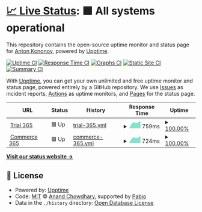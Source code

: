 # [📈 Live Status](https://stgolem.github.io/upp365): <!--live status--> **🟩 All systems operational**

This repository contains the open-source uptime monitor and status page for [Anton Kononov](https://stgolem.github.io/upp365), powered by [Upptime](https://github.com/upptime/upptime).

[![Uptime CI](https://github.com/stgolem/upp365/workflows/Uptime%20CI/badge.svg)](https://github.com/stgolem/upp365/actions?query=workflow%3A%22Uptime+CI%22)
[![Response Time CI](https://github.com/stgolem/upp365/workflows/Response%20Time%20CI/badge.svg)](https://github.com/stgolem/upp365/actions?query=workflow%3A%22Response+Time+CI%22)
[![Graphs CI](https://github.com/stgolem/upp365/workflows/Graphs%20CI/badge.svg)](https://github.com/stgolem/upp365/actions?query=workflow%3A%22Graphs+CI%22)
[![Static Site CI](https://github.com/stgolem/upp365/workflows/Static%20Site%20CI/badge.svg)](https://github.com/stgolem/upp365/actions?query=workflow%3A%22Static+Site+CI%22)
[![Summary CI](https://github.com/stgolem/upp365/workflows/Summary%20CI/badge.svg)](https://github.com/stgolem/upp365/actions?query=workflow%3A%22Summary+CI%22)

With [Upptime](https://upptime.js.org), you can get your own unlimited and free uptime monitor and status page, powered entirely by a GitHub repository. We use [Issues](https://github.com/stgolem/upp365/issues) as incident reports, [Actions](https://github.com/stgolem/upp365/actions) as uptime monitors, and [Pages](https://stgolem.github.io/upp365) for the status page.

<!--start: status pages-->
<!-- This summary is generated by Upptime (https://github.com/upptime/upptime) -->
<!-- Do not edit this manually, your changes will be overwritten -->
<!-- prettier-ignore -->
| URL | Status | History | Response Time | Uptime |
| --- | ------ | ------- | ------------- | ------ |
| <img alt="" src="https://icons.duckduckgo.com/ip3/trial.elma365.ru.ico" height="13"> [Trial 365](https://trial.elma365.ru/api/status) | 🟩 Up | [trial-365.yml](https://github.com/stgolem/upp365/commits/HEAD/history/trial-365.yml) | <details><summary><img alt="Response time graph" src="./graphs/trial-365/response-time-week.png" height="20"> 759ms</summary><br><a href="https://stgolem.github.io/upp365/history/trial-365"><img alt="Response time 759" src="https://img.shields.io/endpoint?url=https%3A%2F%2Fraw.githubusercontent.com%2Fstgolem%2Fupp365%2FHEAD%2Fapi%2Ftrial-365%2Fresponse-time.json"></a><br><a href="https://stgolem.github.io/upp365/history/trial-365"><img alt="24-hour response time 759" src="https://img.shields.io/endpoint?url=https%3A%2F%2Fraw.githubusercontent.com%2Fstgolem%2Fupp365%2FHEAD%2Fapi%2Ftrial-365%2Fresponse-time-day.json"></a><br><a href="https://stgolem.github.io/upp365/history/trial-365"><img alt="7-day response time 759" src="https://img.shields.io/endpoint?url=https%3A%2F%2Fraw.githubusercontent.com%2Fstgolem%2Fupp365%2FHEAD%2Fapi%2Ftrial-365%2Fresponse-time-week.json"></a><br><a href="https://stgolem.github.io/upp365/history/trial-365"><img alt="30-day response time 759" src="https://img.shields.io/endpoint?url=https%3A%2F%2Fraw.githubusercontent.com%2Fstgolem%2Fupp365%2FHEAD%2Fapi%2Ftrial-365%2Fresponse-time-month.json"></a><br><a href="https://stgolem.github.io/upp365/history/trial-365"><img alt="1-year response time 759" src="https://img.shields.io/endpoint?url=https%3A%2F%2Fraw.githubusercontent.com%2Fstgolem%2Fupp365%2FHEAD%2Fapi%2Ftrial-365%2Fresponse-time-year.json"></a></details> | <details><summary><a href="https://stgolem.github.io/upp365/history/trial-365">100.00%</a></summary><a href="https://stgolem.github.io/upp365/history/trial-365"><img alt="All-time uptime 100.00%" src="https://img.shields.io/endpoint?url=https%3A%2F%2Fraw.githubusercontent.com%2Fstgolem%2Fupp365%2FHEAD%2Fapi%2Ftrial-365%2Fuptime.json"></a><br><a href="https://stgolem.github.io/upp365/history/trial-365"><img alt="24-hour uptime 100.00%" src="https://img.shields.io/endpoint?url=https%3A%2F%2Fraw.githubusercontent.com%2Fstgolem%2Fupp365%2FHEAD%2Fapi%2Ftrial-365%2Fuptime-day.json"></a><br><a href="https://stgolem.github.io/upp365/history/trial-365"><img alt="7-day uptime 100.00%" src="https://img.shields.io/endpoint?url=https%3A%2F%2Fraw.githubusercontent.com%2Fstgolem%2Fupp365%2FHEAD%2Fapi%2Ftrial-365%2Fuptime-week.json"></a><br><a href="https://stgolem.github.io/upp365/history/trial-365"><img alt="30-day uptime 100.00%" src="https://img.shields.io/endpoint?url=https%3A%2F%2Fraw.githubusercontent.com%2Fstgolem%2Fupp365%2FHEAD%2Fapi%2Ftrial-365%2Fuptime-month.json"></a><br><a href="https://stgolem.github.io/upp365/history/trial-365"><img alt="1-year uptime 100.00%" src="https://img.shields.io/endpoint?url=https%3A%2F%2Fraw.githubusercontent.com%2Fstgolem%2Fupp365%2FHEAD%2Fapi%2Ftrial-365%2Fuptime-year.json"></a></details>
| <img alt="" src="https://icons.duckduckgo.com/ip3/commerce.elma365.ru.ico" height="13"> [Commerce 365](https://commerce.elma365.ru/api/status) | 🟩 Up | [commerce-365.yml](https://github.com/stgolem/upp365/commits/HEAD/history/commerce-365.yml) | <details><summary><img alt="Response time graph" src="./graphs/commerce-365/response-time-week.png" height="20"> 724ms</summary><br><a href="https://stgolem.github.io/upp365/history/commerce-365"><img alt="Response time 724" src="https://img.shields.io/endpoint?url=https%3A%2F%2Fraw.githubusercontent.com%2Fstgolem%2Fupp365%2FHEAD%2Fapi%2Fcommerce-365%2Fresponse-time.json"></a><br><a href="https://stgolem.github.io/upp365/history/commerce-365"><img alt="24-hour response time 724" src="https://img.shields.io/endpoint?url=https%3A%2F%2Fraw.githubusercontent.com%2Fstgolem%2Fupp365%2FHEAD%2Fapi%2Fcommerce-365%2Fresponse-time-day.json"></a><br><a href="https://stgolem.github.io/upp365/history/commerce-365"><img alt="7-day response time 724" src="https://img.shields.io/endpoint?url=https%3A%2F%2Fraw.githubusercontent.com%2Fstgolem%2Fupp365%2FHEAD%2Fapi%2Fcommerce-365%2Fresponse-time-week.json"></a><br><a href="https://stgolem.github.io/upp365/history/commerce-365"><img alt="30-day response time 724" src="https://img.shields.io/endpoint?url=https%3A%2F%2Fraw.githubusercontent.com%2Fstgolem%2Fupp365%2FHEAD%2Fapi%2Fcommerce-365%2Fresponse-time-month.json"></a><br><a href="https://stgolem.github.io/upp365/history/commerce-365"><img alt="1-year response time 724" src="https://img.shields.io/endpoint?url=https%3A%2F%2Fraw.githubusercontent.com%2Fstgolem%2Fupp365%2FHEAD%2Fapi%2Fcommerce-365%2Fresponse-time-year.json"></a></details> | <details><summary><a href="https://stgolem.github.io/upp365/history/commerce-365">100.00%</a></summary><a href="https://stgolem.github.io/upp365/history/commerce-365"><img alt="All-time uptime 100.00%" src="https://img.shields.io/endpoint?url=https%3A%2F%2Fraw.githubusercontent.com%2Fstgolem%2Fupp365%2FHEAD%2Fapi%2Fcommerce-365%2Fuptime.json"></a><br><a href="https://stgolem.github.io/upp365/history/commerce-365"><img alt="24-hour uptime 100.00%" src="https://img.shields.io/endpoint?url=https%3A%2F%2Fraw.githubusercontent.com%2Fstgolem%2Fupp365%2FHEAD%2Fapi%2Fcommerce-365%2Fuptime-day.json"></a><br><a href="https://stgolem.github.io/upp365/history/commerce-365"><img alt="7-day uptime 100.00%" src="https://img.shields.io/endpoint?url=https%3A%2F%2Fraw.githubusercontent.com%2Fstgolem%2Fupp365%2FHEAD%2Fapi%2Fcommerce-365%2Fuptime-week.json"></a><br><a href="https://stgolem.github.io/upp365/history/commerce-365"><img alt="30-day uptime 100.00%" src="https://img.shields.io/endpoint?url=https%3A%2F%2Fraw.githubusercontent.com%2Fstgolem%2Fupp365%2FHEAD%2Fapi%2Fcommerce-365%2Fuptime-month.json"></a><br><a href="https://stgolem.github.io/upp365/history/commerce-365"><img alt="1-year uptime 100.00%" src="https://img.shields.io/endpoint?url=https%3A%2F%2Fraw.githubusercontent.com%2Fstgolem%2Fupp365%2FHEAD%2Fapi%2Fcommerce-365%2Fuptime-year.json"></a></details>

<!--end: status pages-->

[**Visit our status website →**](https://stgolem.github.io/upp365)

## 📄 License

- Powered by: [Upptime](https://github.com/upptime/upptime)
- Code: [MIT](./LICENSE) © [Anand Chowdhary](https://anandchowdhary.com), supported by [Pabio](https://pabio.com)
- Data in the `./history` directory: [Open Database License](https://opendatacommons.org/licenses/odbl/1-0/)
